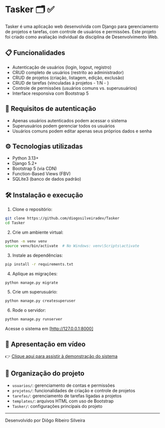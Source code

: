 # Tasker 🗂️ ✅

Tasker é uma aplicação web desenvolvida com Django para gerenciamento de projetos e tarefas, com controle de usuários e permissões. Este projeto foi criado como avaliação individual da disciplina de Desenvolvimento Web.

## 📋 Funcionalidades

- Autenticação de usuários (login, logout, registro)
- CRUD completo de usuários (restrito ao administrador)
- CRUD de projetos (criação, listagem, edição, exclusão)
- CRUD de tarefas (vinculadas à projetos - 1:N - )
- Controle de permissões (usuários comuns vs. superusuários)
- Interface responsiva com Bootstrap 5

## 🔐 Requisitos de autenticação

- Apenas usuários autenticados podem acessar o sistema
- Superusuários podem gerenciar todos os usuários
- Usuários comuns podem editar apenas seus próprios dados e senha

## ⚙️ Tecnologias utilizadas

- Python 3.13+
- Django 5.2+
- Bootstrap 5 (via CDN)
- Function-Based Views (FBV)
- SQLite3 (banco de dados padrão)

## 🛠️ Instalação e execução

1. Clone o repositório:
```bash
git clone https://github.com/diogosilveiradev/Tasker
cd Tasker
```

2. Crie um ambiente virtual:
```bash
python -m venv venv
source venv/bin/activate  # No Windows: venv\Scripts\activate
```

3. Instale as dependências:
```bash
pip install -r requirements.txt
```

4. Aplique as migrações:
```bash
python manage.py migrate
```

5. Crie um superusuário:
```bash
python manage.py createsuperuser
```

6. Rode o servidor:
```bash
python manage.py runserver
```

Acesse o sistema em [http://127.0.0.1:8000]

## 🎥 Apresentação em vídeo

👉 [Clique aqui para assistir à demonstração do sistema](https://link-do-video)

## 📁 Organização do projeto

- `usuarios/`: gerenciamento de contas e permissões
- `projetos/`: funcionalidades de criação e controle de projetos
- `tarefas/`: gerenciamento de tarefas ligadas a projetos
- `templates/`: arquivos HTML com uso de Bootstrap
- `Tasker/`: configurações principais do projeto

---

Desenvolvido por Diôgo Ribeiro Silveira
